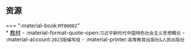 ## 资源  
=== ":material-book:`MT00002`"  
    * [教材](https://api.ecylt.top/v1/lanzou_link?url=https://cqu-openlib.lanzout.com/iYY3s23c2y6f&type=down) - :material-format-quote-open:`习近平新时代中国特色社会主义思想概论` - :material-account:`2023版编写组` - :material-printer:`高等教育出版社&人民出版社`  